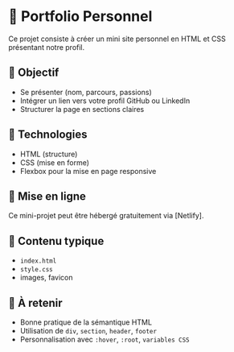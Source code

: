 # 💼 Portfolio Personnel

Ce projet consiste à créer un mini site personnel en HTML et CSS présentant notre profil.

## 🎯 Objectif

- Se présenter (nom, parcours, passions)
- Intégrer un lien vers votre profil GitHub ou LinkedIn
- Structurer la page en sections claires

## 🔧 Technologies

- HTML (structure)
- CSS (mise en forme)
- Flexbox pour la mise en page responsive

## 🚀 Mise en ligne

Ce mini-projet peut être hébergé gratuitement via [Netlify].

## 📂 Contenu typique

- `index.html`
- `style.css`
- images, favicon

## 🧠 À retenir

- Bonne pratique de la sémantique HTML
- Utilisation de `div`, `section`, `header`, `footer`
- Personnalisation avec `:hover`, `:root`, `variables CSS`
